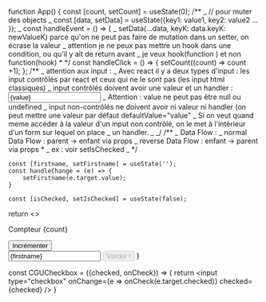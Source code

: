 function App() {
const [count, setCount] = useState(0);
/**
_ // pour muter des objects
_ const [data, setData] = useState({key1: value1, key2: value2 ... });
_ const handleEvent = () => {
_ setData(...data, keyK: data.keyK: newValueK) parce qu'on ne peut pas faire de mutation dans un setter, on écrase la valeur
_ attention je ne peux pas mettre un hook dans une condition, ou qu'il y ait de return avant
_ je veux hook(function ) et non function(hook) \* \*/
const handleClick = () => {
setCount((count) => count +1);
};
/**
_ attention aux input :
_ Avec react il y a deux types d'input : les input contrôlés par react et ceux qui ne le sont pas (les input html classiques)
_ input contrôlés doivent avoir une valeur et un handler : <input type="type" value={value} onChange={handleChange}/>
_ Attention : value ne peut pas être null ou undefined
_ input non-contrôlés ne doivent avoir ni valeur ni handler (on peut mettre une valeur par défaut defaultValue="value"
_ Si on veut quand meme accéder à la valeur d'un input non contrôlé, on le met à l'intérieur d'un form sur lequel on place
_ un handler.
_ _/
/\*\*
_ Data Flow :
_ normal Data Flow : parent -> enfant via props
_ reverse Data Flow : enfant -> parent via props \*
_ ex : voir setIsChecked
_ \*/

    const [firstname, setFirstname] = useState('');
    const handleChange = (e) => {
    	setFirstname(e.target.value);
    }

    const [isChecked, setIsChecked] = useState(false);

return <>

<p> Compteur {count} </p>
<button onClick={handleClick} >Incrémenter</button>
<form>
<input type="text" value={firstname} onChange = {handleChange}/>
<CGUCheckbox checked={isChecked} onCheck={setIsChecked}/>
<button disabled={!isChecked}> Valider ! </button>
</form>
</>
}

const CGUCheckbox = ({checked, onCheck}) => {
return <input type="checkbox" onChange={e => onCheck(e.target.checked)} checked={checked} />
}
